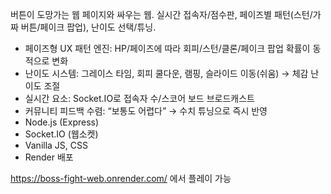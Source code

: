 버튼이 도망가는 웹 페이지와 싸우는 웹. 실시간 접속자/점수판, 페이즈별 패턴(스턴/가짜 버튼/페이크 팝업), 난이도 선택/튜닝.

- 페이즈형 UX 패턴 엔진: HP/페이즈에 따라 회피/스턴/클론/페이크 팝업 확률이 동적으로 변화
- 난이도 시스템: 그레이스 타임, 회피 쿨다운, 램핑, 슬라이드 이동(쉬움) → 체감 난이도 조절
- 실시간 요소: Socket.IO로 접속자 수/스코어 보드 브로드캐스트
- 커뮤니티 피드백 수렴: “보통도 어렵다” → 수치 튜닝으로 즉시 반영
- Node.js (Express)
- Socket.IO (웹소켓)
- Vanilla JS, CSS
- Render 배포

https://boss-fight-web.onrender.com/ 에서 플레이 가능
  
